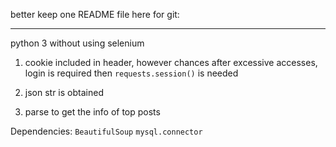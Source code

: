 better keep one README file here for git: 

****
python 3 without using selenium

1. cookie included in header, however chances after excessive accesses, login is required then `requests.session()` is needed

2. json str is obtained

3. parse to get the info of top posts

Dependencies: 
`BeautifulSoup`
`mysql.connector`
